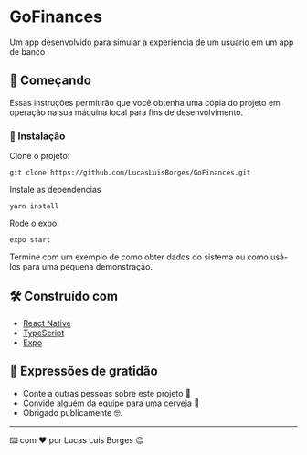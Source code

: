 # GoFinances

Um app desenvolvido para simular a experiencia de um usuario em um app de banco

## 🚀 Começando

Essas instruções permitirão que você obtenha uma cópia do projeto em operação na sua máquina local para fins de desenvolvimento.


### 🔧 Instalação

Clone o projeto:

```
git clone https://github.com/LucasLuisBorges/GoFinances.git
```

Instale as dependencias

```
yarn install
```

Rode o expo:

```
expo start
```

Termine com um exemplo de como obter dados do sistema ou como usá-los para uma pequena demonstração.


## 🛠️ Construído com

* [React Native](https://reactnative.dev/) 
* [TypeScript](https://www.typescriptlang.org/) 
* [Expo](https://docs.expo.dev/classic/building-standalone-apps/) 


## 🎁 Expressões de gratidão

* Conte a outras pessoas sobre este projeto 📢
* Convide alguém da equipe para uma cerveja 🍺 
* Obrigado publicamente 🤓.

---
⌨️ com ❤️ por Lucas Luis Borges 😊
